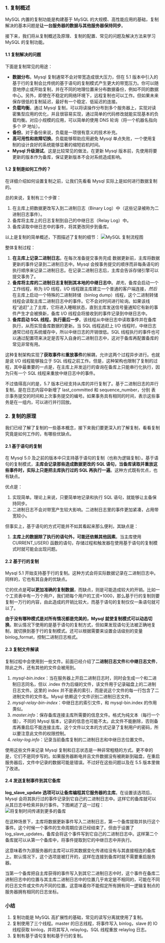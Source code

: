 ### 1. 复制概述
MySQL 内置的复制功能是构建基于 MySQL 的大规模、高性能应用的基础，复制解决的基本问题是**让一台服务器的数据与其他服务器保持同步**。

接下来，我们将从复制概述及原理、复制的配置、常见的问题及解决方法来学习 MySQL 的复制功能。

#### 1.1 复制解决的问题
下面是复制常见的用途：
- **数据分布**。Mysql 复制通常不会对带宽造成很大压力，但在 5.1 版本中引入的基于行的复制会比传统的基于语句的复制模式产生更大的带宽压力。你可以随意地停止或开始复制，并在不同的地理位置来分布数据备份，例如不同的数据中心。另外，即使在不稳定的网络环境下，远程复制也可以工作。但如果未来保存很低的复制延迟，最好有一个稳定、低延迟的连接。
- **负载均衡**。通过 Mysql 复制，可以将读操作分布到多个服务器上，实现对读密集型应用的优化，并且很容易实现，通过简单的代码修改就能实现基本的负载均衡。对应小规模的应用，可以简单的使用 DNS 轮询（将一个机器名指向多个 IP 地址）。
- **备份**。对于备份来说，负载是一项很有意义的技术补充。
- **高可用性和故障切换**。负载能够帮助应用避免 Mysql 单点失败，一个使用复制的设计良好的系统能够显著的缩短宕机时间。
- **Mysql 升级测试**。这是比较常见的做法，在更新 Mysql 版本前，先使用将要更新的版本作为备库，保证更新版本不会对系统造成影响。

#### 1.2 复制是如何工作的？
在详细介绍如何设置复制之前，让我们先看看 Mysql 实际上是如何进行数据复制的。

总的来说，复制有三个步骤：
1. 在主库上把数据更改写入到二进制日志（Binary Log）中（这些记录被称为二进制日志事件）。
2. 备库将主库上的日志复制到自己的中继日志（Relay Log）中。
3. 备库读取中继日志中的事件，将其更改同步到备库。

以上是复制的简单概述，下图描述了复制的细节：
![MySQL 复制流程图](https://img2018.cnblogs.com/blog/861679/201903/861679-20190331175913955-903928645.png)

整体复制过程：
1. **在主库上记录二进制日志**。在每次准备提交事务完成 数据更新前，主库将数据更新的事件记录到二进制日志中。Mysql 会按事务提交的顺序而非每条语句的执行顺序来记录二进制日志。在记录二进制日志后，主库会告诉存储引擎可以提交事务了。
2. **备库将主库的二进制日志复制到其本地的中继日志中**。*首先*，备库会启动一个工作线程，称为 I/O 线程，I/O 线程跟主库建立一个普通的客户端连接，*然后*在主库上启动一个特殊的二进制转储（binlog dump）线程，这个二进制转储线程会读取主库二进制日志中的事件。它不会对时间进行轮询。如果该线程“追赶”上了主库，它将进入睡眠状态，直到主库发送信号量通知它有新的事件产生才会被换新，备库 I/O 线程会将接收到的事件记录到中继日志中。
3. **备库启动 SQL 线程，执行最后一步**。该线程从中继日志中读取事件并在备库执行，从而实现备库数据的更新。当 SQL 线程追赶上 I/O 线程时，中继日志通常已经在系统缓存中，所以中继日志的开销很低。SQL 线程执行的事件也可以通过配置项来决定是否写入自身的二进制日志中，这对于备库再配置备库的常见非常有用。

这种复制架构实现了**获取事件**和**重放事件**的解耦，允许这两个过程异步进行。也就是说 I/O 线程能够独立于 SQL 线程之前工作。但是，这种架构也限制了复制的过程，其中最重要的一点是，在主库上并发运行的查询在备库上只能串行化执行，因为只有一个 SQL 线程来重放中继日志中的事件。

不过值得高兴的是，5.7 版本已经支持从库的并行复制了。基于二进制日志的并行复制，是在日志内容中新增了 last_committed 和 sequence_number，分别 表示事务提交的时间和上次事务提交的编号。如果事务具有相同的时间，表示这些事务是在一组内，可以进行并行回放。

### 2. 复制的原理
我们已经了解了复制的一些基本概念，接下来我们要更深入的了解复制，看看复制究竟是如何工作的，有哪些优缺点。

#### 2.1 基于语句的复制
在 Mysql 5.0 及之前的版本中只支持基于语句的复制（也称为逻辑复制）。基于语句的复制模式，**主库会记录那些造成数据更改的 SQL 语句，当备库读取并重放这些事件时，实际上只是把主库执行过的 SQL 再执行一遍**。这种方式既有优点，也有缺点。

优点是：
1. 实现简单。理论上来说，只要简单地记录和执行 SQL 语句，就能够让主备保持同步。
2. 二进制日志不会对带宽产生较大影响。二进制日志里的事件更加紧凑，占用带宽较小。

但事实上，基于语句的方式可能并不如其看起来那么便利，其缺点是：
1. **主库上的数据除了执行的语句外，可能还依赖其他因素**。当主库使用 CURRENT_USER() 函数的语句，存储过程和触发器在使用基于语句的复制模式时就可能会出现问题。

#### 2.2 基于行的复制
Mysql 5.1 开始支持基于行的复制。这种方式会将实际数据记录在二进制日志中。同样的，它也有其自身的优缺点。

它的优点是**可以更加准确的复制数据**，而缺点，则是可能造成较大的开销。比如一个工资表中有一万个用户，我们把每个用户的工资+1000，那么基于行的复制则要复制一万行的内容，由此造成的开销比较大，而基于语句的复制仅仅一条语句就可以了。

**由于没有哪种模式是对所有情况都是完美的，Mysql 就使复制模式可以动态切换**。默认情况下使用的是基于语句的复制方式，但如果发现语句无法被正确地复制，就切换到基于行的复制模式。还可以根据需要来设置会话级别的变量 binlog_format，控制二进制日志格式。

#### 2.3 复制文件解读
复制过程中会使用到一些文件。前面已经介绍了**二进制日志文件**和**中继日志文件**，除此之外，还有其他的文件会被用到。

1. *mysql-bin.index*：当在服务器上开启二进制日志时，同时会生成一个和二进制日志同名，但以 .index 作为后缀的文件，该文件用于记录磁盘上的二进制日志文件。这里的 index 并不是表的索引，而是说这个文件的每一行包含了二进制文件的文件名。Mysql 依赖这个文件识别二进制日志文件。
2. *mysql-relay-bin-index*：中继日志的索引文件，和 mysql-bin.index 的作用类似。
3. *master.info*：保存备库连接主库所需要的信息文件。格式为纯文本（每行一个值），不同的 Mysql 版本，记录的信息也可能不太。此文件不能删除，否则备库再重启后不能连接主库。这个文件以文本的方式记录了复制用户的密码，所以要注意此文件的权限控制。
4. *relay-log.info*：记录当前备库复制的二进制日志和中继日志位置文件。

使用这些文件来记录 Mysql 复制和日志状态是一种非常粗糙的方式。更不幸的是，它们不是同步写的。如果服务器断电并且文件数据没有被刷新到磁盘，在重启服务器后，文件中记录的数据可能是错误。不过好在这些问题以及在 5.5 版本里做了改进。

#### 2.4 发送复制事件到其它备库
**log_slave_update 选项可以让备库编程其它服务器的主库**。在设置该选项后，Mysql 会将其执行过的事件记录到它自己的二进制日志中。这样它的备库就可以从其日志中检索并执行事件。下图阐述了这一过程：
![将复制时间传递到更多的备库](https://img2018.cnblogs.com/blog/861679/201903/861679-20190331175952473-460151901.png)

在这种场景下，主库将数据更新事件写入二进制日志，第一个备库提取并执行这个事件。这个时候一个事件的生命周期应该已经结束了。但由于设置了 log_slave_updates，备库会将这个事件写到它自己的二进制日志中。这样第二个备库就可以从第一个备库中，将事件提取到它的中继日志中并执行。

这意味着作为源服务器的主库可以将其数据变化传递给没有与其直接相连的备库上。默认情况下，这个选项是被打开的，这样在连接到备库时就不需要重启服务器。

当第一个备库把自主库获得的事件写入到其它二进制日志中时，这个事件在备库二进制日志中的位置与其主库二进制日志中的位置几乎肯定是不相同的，可能在不同的日志文件或文件内不同的位置。这意味着你不能假定所有拥有同一逻辑复制点的服务器拥有相同的日志坐标。

### 小结
1. 复制功能是 MySQL 高扩展性的基础，常见的读写分离就使用了复制。
2. 复制使用了三个线程。master 的日志线程，将事件写入 binlog，slave 的 IO 线程获取 binlog，并将其写入 relaylog，SQL 线程重放 relaylog 日志。
3. 复制有基于语句复制和基于行的复制。
